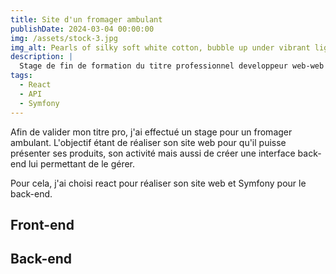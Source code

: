 ```yaml
---
title: Site d'un fromager ambulant
publishDate: 2024-03-04 00:00:00
img: /assets/stock-3.jpg
img_alt: Pearls of silky soft white cotton, bubble up under vibrant lighting
description: |
  Stage de fin de formation du titre professionnel developpeur web-web mobile
tags:
  - React
  - API
  - Symfony
---
```


Afin de valider mon titre pro, j'ai effectué un stage pour un fromager ambulant. L'objectif étant de réaliser son site web pour qu'il puisse présenter ses produits, son activité mais aussi de créer une interface back-end lui permettant de le gérer.

Pour cela, j'ai choisi react pour réaliser son site web et Symfony pour le back-end.

## Front-end


## Back-end
